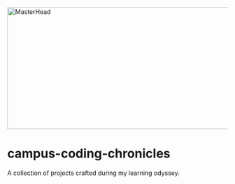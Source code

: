 <img src="https://old.disruptafrica.com/wp-content/uploads/2015/09/wethinkcode.png" alt="MasterHead" height="280" width="800">

# campus-coding-chronicles
A collection of projects crafted during my learning odyssey.

